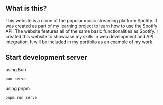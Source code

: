 ## What is this?
This website is a clone of the popular music streaming platform Spotify. It was created as part of my learning project to learn how to use the Spotify API. The website features all of the same basic functionalities as Spotify. I created this website to showcase my skills in web development and API integration. It will be included in my portfolio as an example of my work.

## Start development server
using Bun
```sh
bun serve
```

using pnpm
```sh
pnpm run serve
```